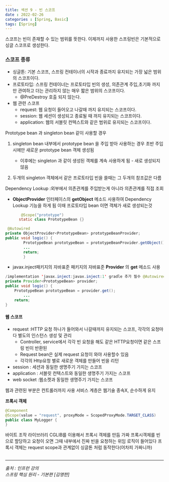 ```yaml
---
title: 섹션 9 - 빈 스코프
date : 2022-02-26
categories : [Spring, Basic]
tags: [Spring]
---
```


스코프는 빈이 존재할 수 있는 범위를 뜻한다. 이제까지 사용한 스프링빈은 기본적으로 싱글 스코프로 생성한다.<br>

### 스코프 종류
* 싱글톤: 기본 스코프, 스프링 컨테이너의 시작과 종료까지 유지되는 가장 넓은 범위의 스코프이다. 
* 프로토타입: 스프링 컨테이너는 프로토타입 빈의 생성, 의존관계 주입,초기화 까지만 관여하고 더는 관리하지 않는 매우 짧은 범위의 스코프이다.
  * @PreDestroy 호출 되지 않는다.
* 웹 관련 스코프
  * request: 웹 요청이 들어오고 나갈때 까지 유지되는 스코프이다.
  * session: 웹 세션이 생성되고 종료될 때 까지 유지되는 스코프이다. 
  * application: 웹의 서블릿 컨텍스트와 같은 범위로 유지되는 스코프이다.


Prototype bean 과 singleton bean 같이 사용할 경우
1) singleton bean 내부에서 prototype bean 을 주입 받아 사용하는 경우 초반 주입시에만 새로운 prototype bean 객체 생성됨
   - 이후에는 singleton 과 같이 생성된 객체를 계속 사용하게 됨 - 새로 생성되지 않음

2) 두개의 singleton 객체에서 같은 프로토타입 빈을 쓸때는 그 두개의 참조값은 다름

Dependency Lookup :외부에서 의존관계를 주입받는게 아니라 의존관계를 직접 조회
* __ObjectProvider<T>__ 인터페이스의  __getObject__ 메소드 사용하여
  Dependency Lookup 기능을 하게 됨
  이때 프로토타입 bean 이면 객체가 새로 생성되는것
```java
       @Scope("prototype")
      static class PrototypeBean {}
 ```
```java
 @Autowired
private ObjectProvider<PrototypeBean> prototypeBeanProvider;
public void logic() {
        PrototypeBean prototypeBean = prototypeBeanProvider.getObject();
        ...
        return;
        }
```

* javax.inject패키지의 자바표준
  패키지의 자바표준  **Provider** 의 **get** 메소드 사용
```java
/implementation 'javax.inject:javax.inject:1' gradle 추가 필수 @Autowired
private Provider<PrototypeBean> provider;
public void logic() {
    PrototypeBean prototypeBean = provider.get();
        ...
    return;
}
```

#### 웹 스코프
* request :HTTP 요청 하나가 들어와서 나갈때까지 유지되는 스코프, 각각의 요청마다 별도의 인스턴스 생성 및 관리
    * Controller, service에서 각각 빈 요청을 해도 같은 HTTP요청이면 같은 스프링 빈이 반환된
    * Request bean은 실제 request 요청이 와야 사용할수 있음
    * 각각의 Http요청 별로 새로운 객체를 만들어 빈을 리턴
* session : 세션과 동일한 생명주기 가지는 스코프
* application : 서블릿 컨텍스트와 동일한 생명주기 가지는 스코프
* web socket :웹소켓과 동일한 생명주기 가지는 스코프

웹과 관련된 부분은 컨트롤러까지 사용
서비스 계층은  웹기술 종속X, 순수하게 유지

**프록시 객체**<br>

```java
@Component
@Scope(value = "request", proxyMode = ScopedProxyMode.TARGET_CLASS)
public class MyLogger {
}
```
바이트 조작 라이브러리 CGLIB를 이용해서 프록시 객체를 만듬
가짜 프록시객체를 빈으로 할당하고 요청이 오면 그때 내부에서 진짜 빈을 요청하는 위임 로직이 들어있다
프록시 객체는 request scope과 관계없이 싱글톤 처럼 동작한다(어차피 가짜니까)
<br><br>

*** 
_출처 : 인프런 강의 <br>_
*스프링 핵심 원리 - 기본편 [김영한]*
